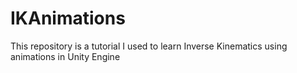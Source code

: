 # IKAnimations
This repository is a tutorial I used to learn Inverse Kinematics using animations in Unity Engine
